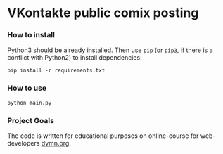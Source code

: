 # VKontakte public comix posting 

### How to install

Python3 should be already installed.
Then use `pip` (or `pip3`, if there is a conflict with Python2) to install dependencies:
```
pip install -r requirements.txt
```

### How to use

```
python main.py
```

### Project Goals

The code is written for educational purposes on online-course for web-developers [dvmn.org](https://dvmn.org/).
